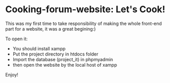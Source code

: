 # Cooking-forum-website: Let's Cook!
This was my first time to take responsibility of making the whole front-end part for a website, it was a great begining:) 

To open it: 
- You should install xampp 
- Put the project directory in htdocs folder
- Import the database (project_it) in phpmyadmin
- then open the website by the local host of xampp

Enjoy!

